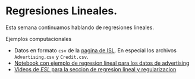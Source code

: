 # Regresiones Lineales.

Esta semana continuamos hablando de regresiones lineales.

Ejemplos computacionales
* Datos en formato ```csv``` de la [pagina de ISL](http://www-bcf.usc.edu/~gareth/ISL/data.html). En especial los
  archivos ```Advertising.csv``` y ```Credit.csv```. 
* [Notebook con ejemplo de regresion lineal para los datos de
   advertising](https://github.com/justmarkham/scikit-learn-videos/blob/master/06_linear_regression.ipynb) 
* [Videos de *ESL* para la seccion de regresion lineal y regularizacion](https://www.youtube.com/watch?v=cSKzqb0EKS0&index=6&list=PL5-da3qGB5IB-Xdpj_uXJpLGiRfv9UVXI) 

